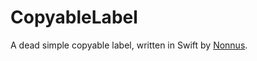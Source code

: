 # CopyableLabel

A dead simple copyable label, written in Swift by [Nonnus](https:twitter.com/nonnus).

